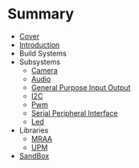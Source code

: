 # Summary

* [Cover](README.md)
* [Introduction](documentation/Introduction.md)
* Build Systems
* Subsystems
   * [Camera](documentation/Camera.md)
   * [Audio](documentation/Audio.md)
   * [General Purpose Input Output](documentation/GeneralPurposeInputOutput.md)
   * [I2C](documentation/I2c.md)
   * [Pwm](documentation/Pwm.md)
   * [Serial Peripheral Interface](documentation/SerialPeripheralInterface.md)
   * [Led](documentation/Led.md)
* Libraries
   * [MRAA](documentation/Mraa.md)
   * [UPM](documentation/Upm.md)
* [SandBox](documentation/Sandbox.md)

